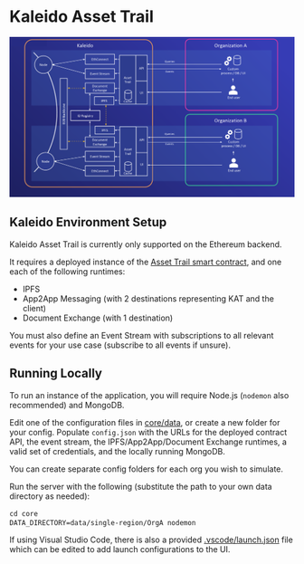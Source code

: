 # Kaleido Asset Trail

![Kaleido Asset Trail](asset_trail_overview.png)

## Kaleido Environment Setup

Kaleido Asset Trail is currently only supported on the Ethereum backend.

It requires a deployed instance of the [Asset Trail smart contract](solidity_new/contracts/AssetTrail.sol),
and one each of the following runtimes:
* IPFS
* App2App Messaging (with 2 destinations representing KAT and the client)
* Document Exchange (with 1 destination)

You must also define an Event Stream with subscriptions to all relevant
events for your use case (subscribe to all events if unsure).

## Running Locally

To run an instance of the application, you will require Node.js (`nodemon` also recommended) and MongoDB.

Edit one of the configuration files in [core/data](core/data), or create a new folder for your config.
Populate `config.json` with the URLs for the deployed contract API, the event stream, the IPFS/App2App/Document
Exchange runtimes, a valid set of credentials, and the locally running MongoDB.

You can create separate config folders for each org you wish to simulate.

Run the server with the following (substitute the path to your own data directory as needed):
```
cd core
DATA_DIRECTORY=data/single-region/OrgA nodemon
```

If using Visual Studio Code, there is also a provided [.vscode/launch.json](launch.json) file which can be
edited to add launch configurations to the UI.
